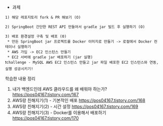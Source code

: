 * 과제
``` 
1) 해당 레포지토리 fork & PR 해보기 (O) 
 
2) SpringBoot 간단한 REST API 만들어서 gradle jar 빌드 후 실행하기 (O)

3) 배포 환경설정 구축 및 배포 (0)
 * 만든 SpringBoot jar 프로젝트를 Docker 이미지로 만들기 -> 로컬에서 Docker 컨테이너 실행하기
 * AWS 가입 -> EC2 인스턴스 만들기  
 * EC2 서버에 gradle jar 배포하기 (jar 실행)
❗challenge - MySQL AWS EC2 인스턴스 만들고 jar 파일 배포한 EC2 인스턴스와 연동, 실행 성공시키기!
```
학습한 내용 정리
1. 내가 백엔드인데 AWS 클라우드를 왜 배워야 하는가?
   https://pos04167.tistory.com/167
2. AWS랑 친해지기(1) - 기본적인 배포
   https://pos04167.tistory.com/168
3. AWS랑 친해지기(2) - 시간 설정
   https://pos04167.tistory.com/169
4. AWS랑 친해지기(3) - Docker를 이용해서 배포하기
   https://pos04167.tistory.com/170